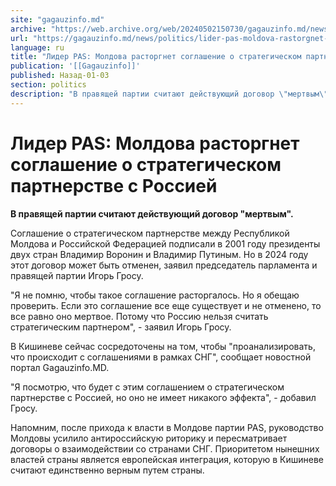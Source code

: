 ```yaml
---
site: "gagauzinfo.md"
archive: "https://web.archive.org/web/20240502150730/gagauzinfo.md/news/politics/lider-pas-moldova-rastorgnet-soglashenie-o-strategicheskom-partnerstve-s-rossiei"
url: "https://gagauzinfo.md/news/politics/lider-pas-moldova-rastorgnet-soglashenie-o-strategicheskom-partnerstve-s-rossiei"
language: ru
title: "Лидер PAS: Молдова расторгнет соглашение о стратегическом партнерстве с Россией"
publication: '[[Gagauzinfo]]'
published: Назад-01-03
section: politics
description: "В правящей партии считают действующий договор \"мертвым\"."
---
```


# Лидер PAS: Молдова расторгнет соглашение о стратегическом партнерстве с Россией

**В правящей партии считают действующий договор "мертвым".**

Соглашение о стратегическом партнерстве между Республикой Молдова и Российской Федерацией подписали в 2001 году президенты двух стран Владимир Воронин и Владимир Путиным. Но в 2024 году этот договор может быть отменен, заявил председатель парламента и правящей партии Игорь Гросу.

"Я не помню, чтобы такое соглашение расторгалось. Но я обещаю проверить. Если это соглашение все еще существует и не отменено, то все равно оно мертвое. Потому что Россию нельзя считать стратегическим партнером", - заявил Игорь Гросу.

В Кишиневе сейчас сосредоточены на том, чтобы "проанализировать, что происходит с соглашениями в рамках СНГ", сообщает новостной портал Gagauzinfo.MD.

"Я посмотрю, что будет с этим соглашением о стратегическом партнерстве с Россией, но оно не имеет никакого эффекта", - добавил Гросу.

Напомним, после прихода к власти в Молдове партии PAS, руководство Молдовы усилило антироссийскую риторику и пересматривает договоры о взаимодействии со странами СНГ. Приоритетом нынешних властей страны является европейская интеграция, которую в Кишиневе считают единственно верным путем страны.